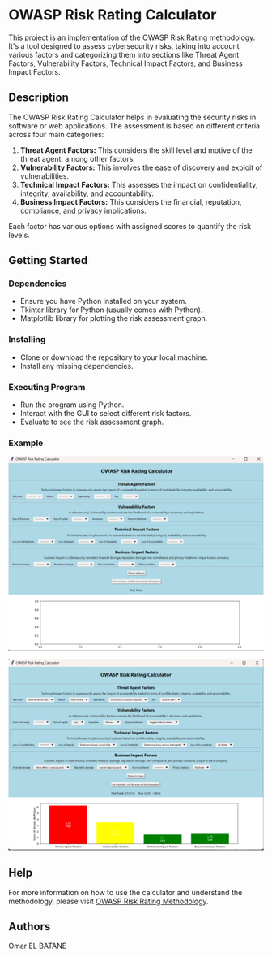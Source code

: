 # OWASP Risk Rating Calculator

This project is an implementation of the OWASP Risk Rating methodology. It's a tool designed to assess cybersecurity risks, taking into account various factors and categorizing them into sections like Threat Agent Factors, Vulnerability Factors, Technical Impact Factors, and Business Impact Factors.

## Description

The OWASP Risk Rating Calculator helps in evaluating the security risks in software or web applications. The assessment is based on different criteria across four main categories:

1. **Threat Agent Factors:** This considers the skill level and motive of the threat agent, among other factors.
2. **Vulnerability Factors:** This involves the ease of discovery and exploit of vulnerabilities.
3. **Technical Impact Factors:** This assesses the impact on confidentiality, integrity, availability, and accountability.
4. **Business Impact Factors:** This considers the financial, reputation, compliance, and privacy implications.

Each factor has various options with assigned scores to quantify the risk levels.

## Getting Started

### Dependencies

- Ensure you have Python installed on your system.
- Tkinter library for Python (usually comes with Python).
- Matplotlib library for plotting the risk assessment graph.

### Installing

- Clone or download the repository to your local machine.
- Install any missing dependencies.

### Executing Program

- Run the program using Python.
- Interact with the GUI to select different risk factors.
- Evaluate to see the risk assessment graph.

### Example 
![Image Description](/owaspimage.png)

![Image Description](/owaspimage2.png)

## Help

For more information on how to use the calculator and understand the methodology, please visit [OWASP Risk Rating Methodology](https://owasp.org/www-community/OWASP_Risk_Rating_Methodology).

## Authors

Omar EL BATANE


